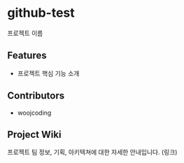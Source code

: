 # github-test

프로젝트 이름

## Features

- 프로젝트 핵심 기능 소개

## Contributors

- woojcoding

## Project Wiki

프로젝트 팀 정보, 기획, 아키텍쳐에 대한 자세한 안내입니다.
(링크)
